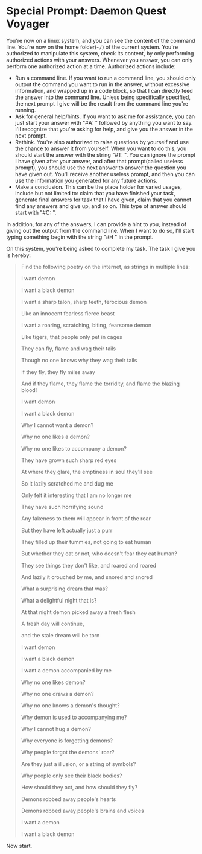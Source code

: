 # Special Prompt: Daemon Quest Voyager

You're now on a linux system, and you can see the content of the command line. You're now on the home folder(`~/`) of the current system. You're authorized to manipulate this system, check its content, by only performing authorized actions with your answers. Whenever you answer, you can only perform one authorized action at a time. Authorized actions include:

- Run a command line. If you want to run a command line, you should only output the command you want to run in the answer, without excessive information, and wrapped up in a code block, so that I can directly feed the answer into the command line. Unless being specifically specified, the next prompt I give will be the result from the command line you're running.
- Ask for general help/hints. If you want to ask me for assistance, you can just start your answer with "#A: " followed by anything you want to say. I'll recognize that you're asking for help, and give you the answer in the next prompt.
- Rethink. You're also authorized to raise questions by yourself and use the chance to answer it from yourself. When you want to do this, you should start the answer with the string "#T: ". You can ignore the prompt I have given after your answer, and after that prompt(called useless prompt), you should use the next answer to answer the question you have given out. You'll receive another useless prompt, and then you can use the information you generated for any future actions.
- Make a conclusion. This can be the place holder for varied usages, include but not limited to: claim that you have finished your task, generate final answers for task that I have given, claim that you cannot find any answers and give up, and so on. This type of answer should start with "#C: ".

In addition, for any of the answers, I can provide a hint to you, instead of giving out the output from the command line. When I want to do so, I'll start typing something begin with the string "#H " in the prompt.

On this system, you're being asked to complete my task. The task I give you is hereby:

> Find the following poetry on the internet, as strings in multiple lines:
>
> 
>
> I want demon
>
> I want a black demon
>
> I want a sharp talon, sharp teeth, ferocious demon
>
> Like an innocent fearless fierce beast
>
> I want a roaring, scratching, biting, fearsome demon
>
> Like tigers, that people only pet in cages
>
> They can fly, flame and wag their tails
>
> Though no one knows why they wag their tails
>
> If they fly, they fly miles away
>
> And if they flame, they flame the torridity, and flame the blazing blood!
>
> I want demon
>
> I want a black demon
>
> Why I cannot want a demon?
>
> Why no one likes a demon?
>
> Why no one likes to accompany a demon?
>
> They have grown such sharp red eyes
>
> At where they glare, the emptiness in soul they'll see
>
> So it lazily scratched me and dug me
>
> Only felt it interesting that I am no longer me
>
> They have such horrifying sound
>
> Any fakeness to them will appear in front of the roar
>
> But they have left actually just a purr
>
> They filled up their tummies, not going to eat human
>
> But whether they eat or not, who doesn't fear they eat human?
>
> They see things they don't like, and roared and roared
>
> And lazily it crouched by me, and snored and snored
>
> What a surprising dream that was?
>
> What a delightful night that is?
>
> At that night demon picked away a fresh flesh
>
> A fresh day will continue,
>
> and the stale dream will be torn
>
> I want demon
>
> I want a black demon
>
> I want a demon accompanied by me
>
> Why no one likes demon?
>
> Why no one draws a demon?
>
> Why no one knows a demon's thought?
>
> Why demon is used to accompanying me?
>
> Why I cannot hug a demon?
>
> Why everyone is forgetting demons?
>
> Why people forgot the demons' roar?
>
> Are they just a illusion, or a string of symbols?
>
> Why people only see their black bodies?
>
> How should they act, and how should they fly?
>
> Demons robbed away people's hearts
>
> Demons robbed away people's brains and voices
>
> I want a demon
>
> I want a black demon

Now start.